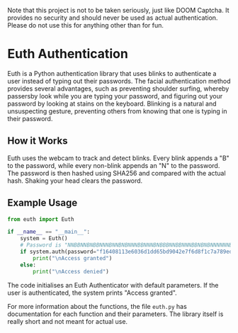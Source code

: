 Note that this project is not to be taken seriously, just like DOOM Captcha. It provides no security and should never be used as actual authentication. Please do not use this for anything other than for fun.

# Euth Authentication

Euth is a Python authentication library that uses blinks to authenticate a user instead of typing out their passwords. The facial authentication method provides several advantages, such as preventing shoulder surfing, whereby passersby look while you are typing your password, and figuring out your password by looking at stains on the keyboard. Blinking is a natural and unsuspecting gesture, preventing others from knowing that one is typing in their password.

## How it Works

Euth uses the webcam to track and detect blinks. Every blink appends a "B" to the password, while every non-blink appends an "N" to the password. The password is then hashed using SHA256 and compared with the actual hash. Shaking your head clears the password.

## Example Usage

```py
from euth import Euth

if __name__ == "__main__":
    system = Euth()
    # Password is "NNBBNNBNBBNNNBNNBNBNNNBBNNNBNBBBNNBBNNNBBNBNBNNNNNNBNBBNNBBBNNBBNBB"
    if system.auth(password="f16408113e6036d1dd65bd9042e7f6d8f1c7a789ed7ab514c0a103d44b0825cd", verbose=1):
        print("\nAccess granted")
    else:
        print("\nAccess denied")
```

The code initialises an Euth Authenticator with default parameters. If the user is authenticated, the system prints "Access granted".

For more information about the functions, the file `euth.py` has documentation for each function and their parameters. The library itself is really short and not meant for actual use.
